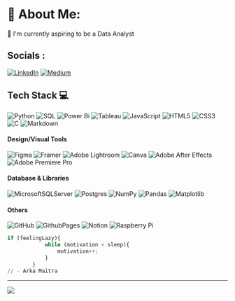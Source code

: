 # 💫 About Me:
🔭 I'm currently aspiring to be a Data Analyst


## Socials :
[![LinkedIn](https://img.shields.io/badge/LinkedIn-%230077B5.svg?logo=linkedin&logoColor=white)](https://linkedin.com/in/ArkaMaitra) [![Medium](https://img.shields.io/badge/Medium-12100E?logo=medium&logoColor=white)](https://medium.com/@@ArkaMaitra) 

## Tech Stack 💻
![Python](https://img.shields.io/badge/python-000?style=for-the-badge&logo=python&logoColor=3670A0) 
![SQL](https://img.shields.io/badge/SQL-000?style=for-the-badge&logo=sql&logoColor=blue)
![Power Bi](https://img.shields.io/badge/power_bi-000?style=for-the-badge&logo=powerbi&logoColor=F2C811) 
![Tableau](https://img.shields.io/badge/Tableau-000?style=for-the-badge&logo=Tableau&logoColor=E97627)
![JavaScript](https://img.shields.io/badge/javascript-000?style=for-the-badge&logo=javascript&logoColor=%23F7DF1E) 
![HTML5](https://img.shields.io/badge/html5-000?style=for-the-badge&logo=html5&logoColor=orange) 
![CSS3](https://img.shields.io/badge/css3-000?style=for-the-badge&logo=css3&logoColor=blue) 
![C](https://img.shields.io/badge/c-000?style=for-the-badge&logo=c&logoColor=green)
![Markdown](https://img.shields.io/badge/-Markdown-000?style=for-the-badge&logo=markdown&logoColor=yellow)


#### Design/Visual Tools
![Figma](https://img.shields.io/badge/-Figma-000?style=for-the-badge&logo=figma&logoColor=#F34E1E)
![Framer](https://img.shields.io/badge/-Framer-000?style=for-the-badge&logo=framer&logoColor=#0055FE)
![Adobe Lightroom](https://img.shields.io/badge/-Adobe%20Lightroom-000?style=for-the-badge&logo=adobe%20lightroom&logoColor=#2DAAFF)
![Canva](https://img.shields.io/badge/-Canva-000?style=for-the-badge&logo=canva)
![Adobe After Effects](https://img.shields.io/badge/-Adobe%20After%20Effects-000?style=for-the-badge&logo=Adobe%20After%20Effects&logoColor=#1F0040)
![Adobe Premiere Pro](https://img.shields.io/badge/Adobe%20Premiere%20Pro-000?style=for-the-badge&logo=Adobe%20Premiere%20Pro&logoColor=#F8A3FF)

#### Database & Libraries
![MicrosoftSQLServer](https://img.shields.io/badge/Microsoft%20SQL%20Server-000?style=for-the-badge&logo=microsoft%20sql%20server&logoColor=#FFB900) 
![Postgres](https://img.shields.io/badge/postgres-000?style=for-the-badge&logo=postgresql&logoColor=white) 
![NumPy](https://img.shields.io/badge/numpy-000?style=for-the-badge&logo=numpy&logoColor=4FA8CA) 
![Pandas](https://img.shields.io/badge/pandas-000?style=for-the-badge&logo=pandas&logoColor=0B0153) 
![Matplotlib](https://img.shields.io/badge/Matplotlib-000?style=for-the-badge&logo=Matplotlib&logoColor=E4AD5C) 

#### Others 
![GitHub](https://img.shields.io/badge/github-000?style=for-the-badge&logo=github&logoColor=white) 
![GithubPages](https://img.shields.io/badge/github%20pages-000?style=for-the-badge&logo=github&logoColor=427DB0)
![Notion](https://img.shields.io/badge/Notion-000?style=for-the-badge&logo=notion&logoColor=white) 
![Raspberry Pi](https://img.shields.io/badge/-RaspberryPi-000?style=for-the-badge&logo=Raspberry-Pi&logoColor=C51A4A) 

``` python
if (feelingLazy){
            while (motivation < sleep){
                motivation++;
            }
        }
// - Arka Maitra
```

---
[![](https://visitcount.itsvg.in/api?id=ArkaMaitra&icon=2&color=8)](https://visitcount.itsvg.in)

<!-- Proudly created with GPRM ( https://gprm.itsvg.in ) -->
